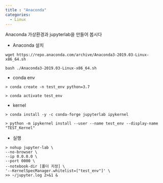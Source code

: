 ```yaml
---
title : "Anaconda"
categories:
  - Linux
---
```

<!-- <figure>
  <img src="/assets/images/2019-07-11-Anaconda/logo.png">
  <figcaption></figcaption>
</figure> -->

Anaconda 가상환경과 jupyterlab을 만들어 봅시다

- Anaconda 설치
~~~
wget https://repo.anaconda.com/archive/Anaconda3-2019.03-Linux-x86_64.sh

bash ./Anaconda3-2019.03-Linux-x86_64.sh
~~~

- conda env
~~~
> conda create -n test_env python=3.7

> conda activate test_env 
~~~
- kernel
~~~
> conda install -y -c conda-forge jupyterlab ipykernel

> python -m ipykernel install --user --name test_env --display-name "TEST_Kernel"
~~~
- 실행
~~~
> nohup jupyter-lab \
--no-browser \
--ip 0.0.0.0 \
--port 0000 \
--notebook-dir [폴더 지정] \
'--KernelSpecManager.whitelist=["test_env"]' \
>> ~/jupyter.log 2>&1 &
~~~